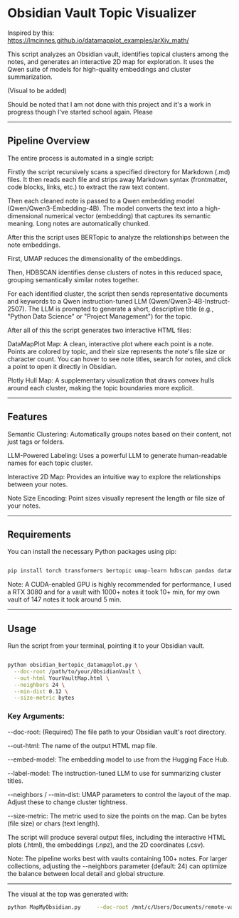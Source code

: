 # Obsidian Vault Topic Visualizer

Inspired by this: https://lmcinnes.github.io/datamapplot_examples/arXiv_math/

This script analyzes an Obsidian vault, identifies topical clusters among the notes, and generates an interactive 2D map for exploration. It uses the Qwen suite of models for high-quality embeddings and cluster summarization.

(Visual to be added)


Should be noted that I am not done with this project and it's a work in progress though I've started school again. Please 

---


## Pipeline Overview
The entire process is automated in a single script:

Firstly the script recursively scans a specified directory for Markdown (.md) files. It then reads each file and strips away Markdown syntax (frontmatter, code blocks, links, etc.) to extract the raw text content.

Then each cleaned note is passed to a Qwen embedding model (Qwen/Qwen3-Embedding-4B). The model converts the text into a high-dimensional numerical vector (embedding) that captures its semantic meaning. Long notes are automatically chunked.

After this the script uses BERTopic to analyze the relationships between the note embeddings.

First, UMAP reduces the dimensionality of the embeddings.

Then, HDBSCAN identifies dense clusters of notes in this reduced space, grouping semantically similar notes together.

For each identified cluster, the script then sends representative documents and keywords to a Qwen instruction-tuned LLM (Qwen/Qwen3-4B-Instruct-2507). The LLM is prompted to generate a short, descriptive title (e.g., "Python Data Science" or "Project Management") for the topic.

After all of this the script generates two interactive HTML files:

DataMapPlot Map: A clean, interactive plot where each point is a note. Points are colored by topic, and their size represents the note's file size or character count. You can hover to see note titles, search for notes, and click a point to open it directly in Obsidian.

Plotly Hull Map: A supplementary visualization that draws convex hulls around each cluster, making the topic boundaries more explicit.

---

## Features
Semantic Clustering: Automatically groups notes based on their content, not just tags or folders.

LLM-Powered Labeling: Uses a powerful LLM to generate human-readable names for each topic cluster.

Interactive 2D Map: Provides an intuitive way to explore the relationships between your notes.

Note Size Encoding: Point sizes visually represent the length or file size of your notes.

---

## Requirements
You can install the necessary Python packages using pip:

```Bash

pip install torch transformers bertopic umap-learn hdbscan pandas datamapplot plotly scikit-learn tqdm
```

Note: A CUDA-enabled GPU is highly recommended for performance, I used a RTX 3080 and for a vault with 1000+ notes it took 10+ min, for my own vault of 147 notes it took around 5 min.

---

## Usage
Run the script from your terminal, pointing it to your Obsidian vault.

```Bash

python obsidian_bertopic_datamapplot.py \
  --doc-root /path/to/your/ObsidianVault \
  --out-html YourVaultMap.html \
  --neighbors 24 \
  --min-dist 0.12 \
  --size-metric bytes
```

### Key Arguments:
--doc-root: (Required) The file path to your Obsidian vault's root directory.

--out-html: The name of the output HTML map file.

--embed-model: The embedding model to use from the Hugging Face Hub.

--label-model: The instruction-tuned LLM to use for summarizing cluster titles.

--neighbors / --min-dist: UMAP parameters to control the layout of the map. Adjust these to change cluster tightness.

--size-metric: The metric used to size the points on the map. Can be bytes (file size) or chars (text length).

The script will produce several output files, including the interactive HTML plots (.html), the embeddings (.npz), and the 2D coordinates (.csv).

Note: The pipeline works best with vaults containing 100+ notes. For larger collections, adjusting the --neighbors parameter (default: 24) can optimize the balance between local detail and global structure.


---

The visual at the top was generated with:

```Bash
python MapMyObsidian.py     --doc-root /mnt/c/Users/Documents/remote-vault     --neighbors 12 --min-dist 0.00     --embed-model Qwen/Qwen3-Embedding-4B     --label-model Qwen/Qwen3-4B-Instruct-2507 --min-samples 1 --min-cluster-size 5
```

